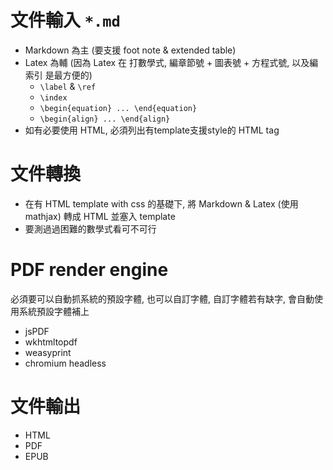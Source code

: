 # 文件輸入 `*.md`
* Markdown 為主 (要支援 foot note & extended table)
* Latex 為輔 (因為 Latex 在 打數學式, 編章節號 + 圖表號 + 方程式號, 以及編索引 是最方便的)
  - `\label` & `\ref`
  - `\index`
  - `\begin{equation} ... \end{equation}`
  - `\begin{align} ... \end{align}`
* 如有必要使用 HTML, 必須列出有template支援style的 HTML tag

# 文件轉換
* 在有 HTML template with css 的基礎下, 將 Markdown & Latex (使用 mathjax) 轉成 HTML 並塞入 template
* 要測過過困難的數學式看可不可行

# PDF render engine
必須要可以自動抓系統的預設字體, 也可以自訂字體, 自訂字體若有缺字, 會自動使用系統預設字體補上
* jsPDF
* wkhtmltopdf
* weasyprint
* chromium headless

# 文件輸出
* HTML
* PDF
* EPUB
